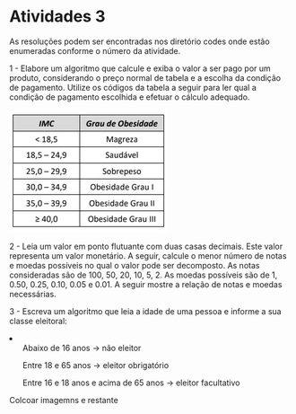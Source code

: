 <h1>Atividades 3 </h1>

<p> As resoluções podem ser encontradas nos diretório codes onde estão enumeradas conforme o número da atividade. </p>

<p>1 - Elabore um algoritmo que calcule e exiba o valor a ser pago por um produto, considerando o preço  normal de tabela e a escolha da condição de pagamento. Utilize os códigos da tabela a seguir para  ler qual a condição de pagamento escolhida e efetuar o cálculo adequado.   </p>

![alt text](https://github.com/souza10v/Exercicios-em-C/blob/main/activities2/images/03.jpg?raw=true)

<p>2 - Leia um valor em ponto flutuante com duas casas decimais. Este valor representa um valor  monetário. A seguir, calcule o menor número de notas e moedas possíveis no qual o valor pode ser  decomposto. As notas consideradas são de 100, 50, 20, 10, 5, 2. As moedas possíveis são de 1, 0.50,  0.25, 0.10, 0.05 e 0.01. A seguir mostre a relação de notas e moedas necessárias.    </p>

<p>3 - Escreva um algoritmo que leia a idade de uma pessoa e informe a sua classe eleitoral:  </p>

<li>
  <ol> Abaixo de 16 anos → não eleitor</ol>
  <ol> Entre 18 e 65 anos → eleitor obrigatório</ol>
  <ol> Entre 16 e 18 anos e acima de 65 anos → eleitor facultativo</ol>
</li>


Colcoar imagemns e restante

